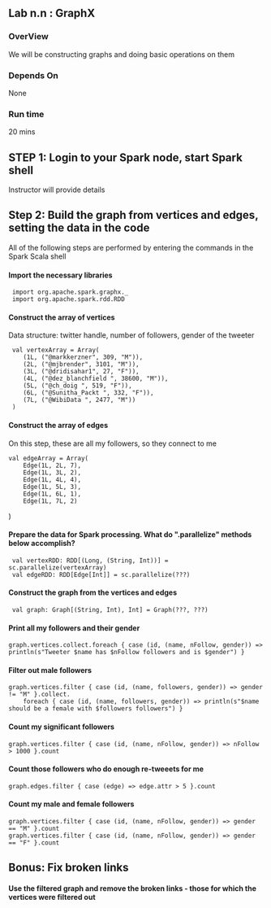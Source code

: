 ## Lab n.n : GraphX

### OverView
We will be constructing graphs and doing basic operations on them 

### Depends On 
None

### Run time
20 mins


## STEP 1: Login to your Spark node, start Spark shell
Instructor will provide details

## Step 2: Build the graph from vertices and edges, setting the data in the code
 
All of the following steps are performed by entering the commands in the Spark Scala shell

#### Import the necessary libraries
 
     import org.apache.spark.graphx._
     import org.apache.spark.rdd.RDD
 
#### Construct the array of vertices
 
 Data structure: twitter handle, number of followers, gender of the tweeter

     val vertexArray = Array(
        (1L, ("@markkerzner", 309, "M")),
        (2L, ("@mjbrender", 3101, "M")),
        (3L, ("@dridisahar1", 27, "F")),
        (4L, ("@dez_blanchfield ", 38600, "M")),
        (5L, ("@ch_doig ", 519, "F")),
        (6L, ("@Sunitha_Packt ", 332, "F")),
        (7L, ("@WibiData ", 2477, "M"))
     )
          
####  Construct the array of edges

On this step, these are all my followers, so they connect to me
     
    val edgeArray = Array(
        Edge(1L, 2L, 7),
        Edge(1L, 3L, 2),
        Edge(1L, 4L, 4),
        Edge(1L, 5L, 3),
        Edge(1L, 6L, 1),
        Edge(1L, 7L, 2)
)
 
#### Prepare the data for Spark processing. What do ".parallelize" methods below accomplish?
 
     val vertexRDD: RDD[(Long, (String, Int))] = sc.parallelize(vertexArray)
     val edgeRDD: RDD[Edge[Int]] = sc.parallelize(???)
 
#### Construct the graph from the vertices and edges
 
     val graph: Graph[(String, Int), Int] = Graph(???, ???)
 
#### Print all my followers and their gender

    graph.vertices.collect.foreach { case (id, (name, nFollow, gender)) => println(s"Tweeter $name has $nFollow followers and is $gender") }

#### Filter out male followers
 
    graph.vertices.filter { case (id, (name, followers, gender)) => gender != "M" }.collect.
        foreach { case (id, (name, followers, gender)) => println(s"$name should be a female with $followers followers") }

      
#### Count my significant followers
      
    graph.vertices.filter { case (id, (name, nFollow, gender)) => nFollow > 1000 }.count        

#### Count those followers who do enough re-tweeets for me

    graph.edges.filter { case (edge) => edge.attr > 5 }.count
    
#### Count my male and female followers
    
    graph.vertices.filter { case (id, (name, nFollow, gender)) => gender == "M" }.count
    graph.vertices.filter { case (id, (name, nFollow, gender)) => gender == "F" }.count

## Bonus: Fix broken links 

#### Use the filtered graph and remove the broken links - those for which the vertices were filtered out

